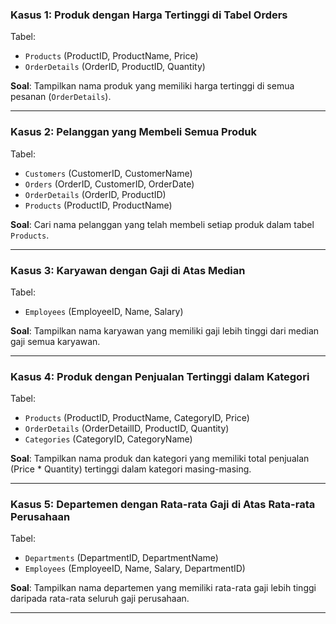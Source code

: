 ### **Kasus 1: Produk dengan Harga Tertinggi di Tabel Orders**
Tabel:
- `Products` (ProductID, ProductName, Price)
- `OrderDetails` (OrderID, ProductID, Quantity)

**Soal**: Tampilkan nama produk yang memiliki harga tertinggi di semua pesanan (`OrderDetails`).

---

### **Kasus 2: Pelanggan yang Membeli Semua Produk**
Tabel:
- `Customers` (CustomerID, CustomerName)
- `Orders` (OrderID, CustomerID, OrderDate)
- `OrderDetails` (OrderID, ProductID)
- `Products` (ProductID, ProductName)

**Soal**: Cari nama pelanggan yang telah membeli setiap produk dalam tabel `Products`.

---

### **Kasus 3: Karyawan dengan Gaji di Atas Median**
Tabel:
- `Employees` (EmployeeID, Name, Salary)

**Soal**: Tampilkan nama karyawan yang memiliki gaji lebih tinggi dari median gaji semua karyawan.

---

### **Kasus 4: Produk dengan Penjualan Tertinggi dalam Kategori**
Tabel:
- `Products` (ProductID, ProductName, CategoryID, Price)
- `OrderDetails` (OrderDetailID, ProductID, Quantity)
- `Categories` (CategoryID, CategoryName)

**Soal**: Tampilkan nama produk dan kategori yang memiliki total penjualan (Price * Quantity) tertinggi dalam kategori masing-masing.

---

### **Kasus 5: Departemen dengan Rata-rata Gaji di Atas Rata-rata Perusahaan**
Tabel:
- `Departments` (DepartmentID, DepartmentName)
- `Employees` (EmployeeID, Name, Salary, DepartmentID)

**Soal**: Tampilkan nama departemen yang memiliki rata-rata gaji lebih tinggi daripada rata-rata seluruh gaji perusahaan.

---

